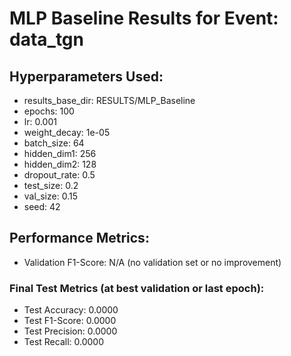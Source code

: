 # MLP Baseline Results for Event: data_tgn

## Hyperparameters Used:
- results_base_dir: RESULTS/MLP_Baseline
- epochs: 100
- lr: 0.001
- weight_decay: 1e-05
- batch_size: 64
- hidden_dim1: 256
- hidden_dim2: 128
- dropout_rate: 0.5
- test_size: 0.2
- val_size: 0.15
- seed: 42

## Performance Metrics:
- Validation F1-Score: N/A (no validation set or no improvement)

### Final Test Metrics (at best validation or last epoch):
- Test Accuracy: 0.0000
- Test F1-Score: 0.0000
- Test Precision: 0.0000
- Test Recall: 0.0000
